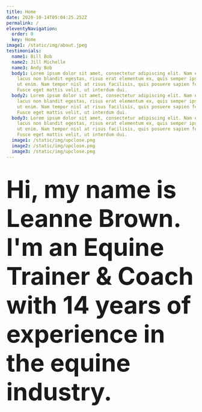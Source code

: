 ```yaml
---
title: Home
date: 2020-10-14T05:04:25.252Z
permalink: /
eleventyNavigation:
  order: 0
  key: Home
image1: /static/img/about.jpeg
testimonials:
  name1: Bill Bob
  name2: Jill Michelle
  name3: Andy Bob
  body1: Lorem ipsum dolor sit amet, consectetur adipiscing elit. Nam efficitur,
    lacus non blandit egestas, risus erat elementum ex, quis semper ipsum odio
    ut enim. Nam tempor nisl at risus facilisis, quis posuere sapien feugiat.
    Fusce eget mattis velit, ut interdum dui.
  body2: Lorem ipsum dolor sit amet, consectetur adipiscing elit. Nam efficitur,
    lacus non blandit egestas, risus erat elementum ex, quis semper ipsum odio
    ut enim. Nam tempor nisl at risus facilisis, quis posuere sapien feugiat.
    Fusce eget mattis velit, ut interdum dui.
  body3: Lorem ipsum dolor sit amet, consectetur adipiscing elit. Nam efficitur,
    lacus non blandit egestas, risus erat elementum ex, quis semper ipsum odio
    ut enim. Nam tempor nisl at risus facilisis, quis posuere sapien feugiat.
    Fusce eget mattis velit, ut interdum dui.
  image1: /static/img/upclose.png
  image2: /static/img/upclose.png
  image3: /static/img/upclose.png
---
```

# **<span style="font-size:4rem;">Hi, my name is Leanne Brown. I'm an <span class="green-text">Equine Trainer & Coach</span> with 14 years of experience in the equine industry.</span>**